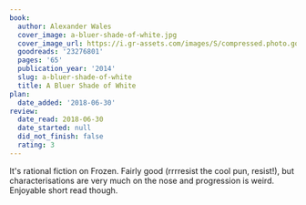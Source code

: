 ```yaml
---
book:
  author: Alexander Wales
  cover_image: a-bluer-shade-of-white.jpg
  cover_image_url: https://i.gr-assets.com/images/S/compressed.photo.goodreads.com/books/1411850450l/23276801._SX98_.jpg
  goodreads: '23276801'
  pages: '65'
  publication_year: '2014'
  slug: a-bluer-shade-of-white
  title: A Bluer Shade of White
plan:
  date_added: '2018-06-30'
review:
  date_read: 2018-06-30
  date_started: null
  did_not_finish: false
  rating: 3
---
```


It's rational fiction on Frozen. Fairly good (rrrresist the cool pun, resist!), but characterisations are very much on the nose and progression is weird. Enjoyable short read though.

